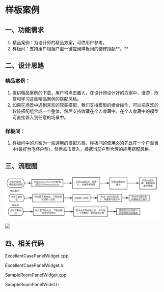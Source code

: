 # 样板案例

## 一、**功能需求**

1. 精品案例：为设计师的精品方案，可供用户参考。
2. 样板间：支持用户根据户型一键应用样板间的装修搭配**。**

## 二、**设计思路**

### 精品案例：

1. 提供精品案例的下载，用户可点击置入，在设计师设计好的方案中，漫游，欣赏和学习这些精品案例的搭配风格。
2. 如果在场景中遇到喜欢的软装搭配，我们支持模型的组合操作，可以把喜欢的软装搭配组合成一个整体，然后支持收藏在个人收藏中。在个人收藏中的模型可直接置入到任意的场景中。

### 样板间：

1. 样板间中的方案为一些通用的搭配方案，样板间的使用必须先处在一个户型当中\(最好为毛坯户型\)，然后点击置入，根据当前户型合理的应用搭配风格。

## 三、**流程图**

![](../../.gitbook/assets/image%20%2810%29.png)

![](file:///C:\Users\USER\AppData\Local\Temp\ksohtml33760\wps3.jpg)

## 四、**相关代码**

ExcellentCasePanelWidget.cpp

ExcellentCasePanelWidget.h

SampleRoomPanelWidget.cpp

SampleRoomPanelWidet.h

